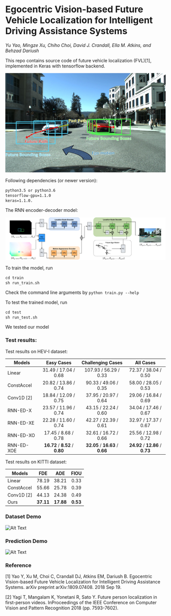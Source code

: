 # Egocentric Vision-based Future Vehicle Localization for Intelligent Driving Assistance Systems
*Yu Yao, Mingze Xu, Chiho Choi, David J. Crandall, Ella M. Atkins, and Behzad Dariush*

This repo contains source code of future vehicle localization (FVL)[1], implemented in Keras with tensorflow backend.

![introduction](/data/samples/ad.jpg?raw=true)

Following dependencies (or newer version):
	
	python3.5 or python3.6
	tensorflow-gpu=1.1.0
	keras=1.1.0.
The RNN encoder-decoder model:

![introduction](/data/samples/network.png?raw=true)

To train the model, run

	cd train
	sh run_train.sh
	
Check the command line arguments by ```python train.py --help```

To test the trained model, run
	
	cd test
	sh run_test.sh

We tested our model 

### Test results:
Test results on HEV-I dataset:

| Models              |               Easy Cases              |            Challenging Cases          |                All Cases               |
|------------------------------|:----------------------------------------------:|:-----------------------------------------------:|:-----------------------------------------------:|
| Linear                       |              31.49 / 17.04 / 0.68              |              107.93 / 56.29 / 0.33              |               72.37 / 38.04 / 0.50              |
| ConstAccel                   |              20.82 / 13.86 / 0.74              |               90.33 / 49.06 / 0.35              |               58.00 / 28.05 / 0.53              |
| Conv1D [2] |              18.84 / 12.09 / 0.75              |               37.95 / 20.97 / 0.64              |               29.06 / 16.84 / 0.69              |
| RNN-ED-X                     |              23.57 / 11.96 / 0.74              |               43.15 / 22.24 / 0.60              |               34.04 / 17.46 / 0.67              |
| RNN-ED-XE                    |              22.28 / 11.60 / 0.74              |               42.27 / 22.39 / 0.61              |               32.97 / 17.37 / 0.67              |
| RNN-ED-XO                    |               17.45 / 8.68 / 0.78              |               32.61 / 16.72 / 0.66              |               25.56 / 12.98 / 0.72              |
| RNN-ED-XOE                   | **16.72** / **8.52** / **0.80** | **32.05** / **16.63** / **0.66** | **24.92** / **12.86** / **0.73** |

Test results on KITTI dataset:

|          Models              |       FDE      |       ADE      |      FIOU     |
|------------------------------|:--------------:|:--------------:|:-------------:|
| Linear                       |      78.19     |      38.21     |      0.33     |
| ConstAccel                   |      55.66     |      25.78     |      0.39     |
| Conv1D [2]                   |      44.13     |      24.38     |      0.49     |
| Ours                         |    **37.11**   |    **17.88**   |    **0.53**   |

### Dataset Demo
![Alt Text](data/samples/hevi_demo.gif)

### Prediction Demo
![Alt Text](data/samples/demo.gif)

### Reference
[1] Yao Y, Xu M, Choi C, Crandall DJ, Atkins EM, Dariush B. Egocentric Vision-based Future Vehicle Localization for Intelligent Driving Assistance Systems. arXiv preprint arXiv:1809.07408. 2018 Sep 19.

[2] Yagi T, Mangalam K, Yonetani R, Sato Y. Future person localization in first-person videos. InProceedings of the IEEE Conference on Computer Vision and Pattern Recognition 2018 (pp. 7593-7602).